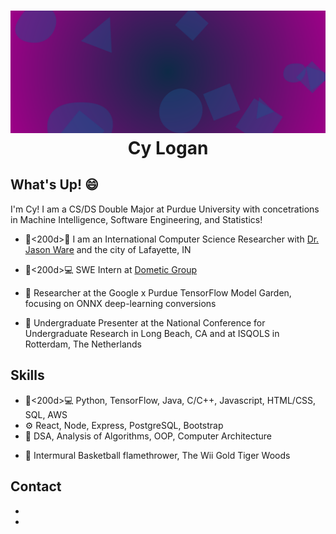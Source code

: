 <h1 align="center">
  <img src="https://github.com/nogalcy/cylogan/blob/main/Animated%20Shape.svg" alt="Cy Logan" />Cy Logan
</h1>

## What's Up! 😄
I'm Cy! I am a CS/DS Double Major at Purdue University with concetrations in Machine Intelligence, Software Engineering, and Statistics!

- 👨<200d>🏫 I am an International Computer Science Researcher with [Dr. Jason Ware](https://jasonwarephd.com/) and the city of Lafayette, IN

- 👨<200d>💻 SWE Intern at [Dometic Group](https://www.dometicgroup.com/en-us)

- 🚀 Researcher at the Google x Purdue TensorFlow Model Garden, focusing on ONNX deep-learning conversions

- 👥 Undergraduate Presenter at the National Conference for Undergraduate Research in Long Beach, CA and at ISQOLS in Rotterdam, The Netherlands

## Skills
- 👨<200d>💻 Python, TensorFlow, Java, C/C++, Javascript, HTML/CSS, SQL, AWS
- ⚙️  React, Node, Express, PostgreSQL, Bootstrap
- 💽 DSA, Analysis of Algorithms, OOP, Computer Architecture
+ 🏀 Intermural Basketball flamethrower, The Wii Gold Tiger Woods

## Contact
- [](https://www.linkedin.com/in/cy-logan/)
- [](clogan2004@gmail.com)
